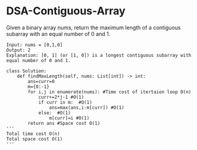 # DSA-Contiguous-Array
Given a binary array nums, return the maximum length of a contiguous subarray with an equal number of 0 and 1.
```
Input: nums = [0,1,0]
Output: 2
Explanation: [0, 1] (or [1, 0]) is a longest contiguous subarray with equal number of 0 and 1.
```
```
class Solution:
    def findMaxLength(self, nums: List[int]) -> int:
        ans=curr=0 
        m={0:-1} 
        for i,j in enumerate(nums): #Time cost of itertaion loop O(n)
            curr+=2*j-1 #O(1)
            if curr in m:  #O(1)
                ans=max(ans,i-m[curr]) #O(1)
            else:  #O(1)
                m[curr]=i #O(1)
        return ans #Space cost O(1)
'''
Total time cost O(n)
Total space cost O(1)
'''
```
